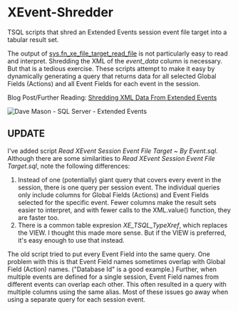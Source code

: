 # XEvent-Shredder
TSQL scripts that shred an Extended Events session event file target into a tabular result set.

The output of <a href="https://docs.microsoft.com/en-us/sql/relational-databases/system-functions/sys-fn-xe-file-target-read-file-transact-sql">sys.fn_xe_file_target_read_file</a> is not particularly easy to read and interpret. Shredding the XML of the <i>event_data</i> column is necessary. But that is a tedious exercise. These scripts attempt to make it easy by dynamically generating a query that returns data for all selected Global Fields (Actions) and all Event Fields for each event in the session.

Blog Post/Further Reading: <a target="_blank" href="https://itsalljustelectrons.blogspot.com/2019/02/shredding-xml-data-from-extended-events.html">Shredding XML Data From Extended Events</a>

<img alt="Dave Mason - SQL Server - Extended Events" src="https://4.bp.blogspot.com/-rBhn94elYFk/XF-01ui2m6I/AAAAAAAAGJs/aZiXNCi30PwsofGwYIyEYyCgQJbh-AWAgCLcBGAs/s1600/itsalljustelectrons.blogspot.com%2B-%2BSQL%2BServer%2B-%2Bfn_xe_file_target_read_file.png"/>

<h2>UPDATE</h2>
I've added script <i>Read XEvent Session Event File Target ~ By Event.sql</i>. Although there are some similarities to <i>Read XEvent Session Event File Target.sql</i>, note the following differences:
<ol>
  <li>Instead of one (potentially) giant query that covers every event in the session, there is one query per session event. The individual queries only include columns for Global Fields (Actions) and Event Fields selected for the specific event. Fewer columns make the result sets easier to interpret, and with fewer calls to the XML.value() function, they are faster too.</li>
  <li>There is a common table expresion <i>XE_TSQL_TypeXref</i>, which replaces the VIEW. I thought this made more sense. But if the VIEW is preferred, it's easy enough to use that instead.</li>
</ol>

The old script tried to put every Event Field into the same query. One problem with this is that Event Field names sometimes overlap with Global Field (Action) names. ("Database Id" is a good example.) Further, when multiple events are defined for a single session, Event Field names from different events can overlap each other. This often resulted in a query with multiple columns using the same alias. Most of these issues go away when using a separate query for each session event.
